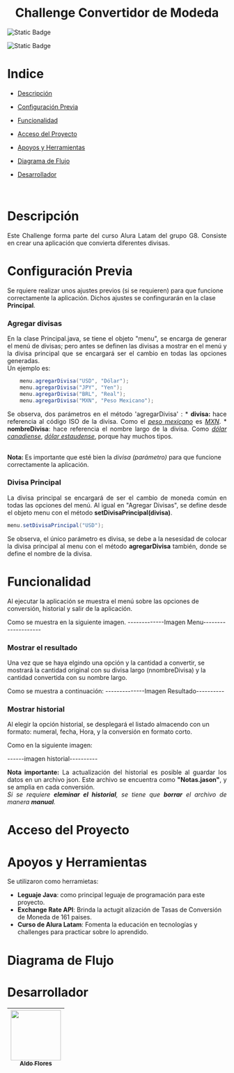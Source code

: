 <h1 align = "center">Challenge Convertidor de Modeda </h1>

<p align = "center">

![Static Badge](https://img.shields.io/badge/Estado-En%20Desarrollo-purple?style=for-the-badge)

![Static Badge](https://img.shields.io/badge/Actualizado-Mayo%202025-greenlight?style=for-the-badge)

</p>

# Indice

*   [Descripción](#Descripción)

*   [Configuración Previa](#configuración-previa)

*   [Funcionalidad](#Funcionalidad)

*   [Acceso del Proyecto](#Acceso-del-Proyecto)

*   [Apoyos y Herramientas](#Apoyos-y-Herramientas)

*   [Diagrama de Flujo](#Diagrama-de-Flujo)

*   [Desarrollador](#Desarrollador)

<br>

# Descripción
<p align = "justify">
   Este Challenge forma parte del curso Alura Latam del grupo G8. Consiste en crear una aplicación que convierta diferentes divisas.

# Configuración Previa
<p>
Se rquiere realizar unos ajustes previos (si se requieren) para que funcione correctamente la aplicación. Dichos ajustes se confingurarán en la clase <b>Principal</b>.
</p>

### Agregar divisas
<p align = "justify">   
En la clase Principal.java, se tiene el objeto "menu", se encarga de generar el menú de divisas; pero antes se definen las divisas a mostrar en el menú y la divisa principal que se encargará ser el cambio en todas las opciones generadas.
</b>
<br>
Un ejemplo es:
    
```Java
    menu.agregarDivisa("USD", "Dólar");
    menu.agregarDivisa("JPY", "Yen");
    menu.agregarDivisa("BRL", "Real");
    menu.agregarDivisa("MXN", "Peso Mexicano");
```
<p align = "justify">
Se observa, dos parámetros en el método 'agregarDivisa' :
* <b>divisa: </b>  hace referencia al código ISO de la divisa. Como el <i><u>peso mexicano</u></i> es <i><u>MXN</u></i>.
* <b>nombreDivisa</b>: hace referencia el nombre largo de la divisa. Como <i><u>dólar canadiense</i></u>, <i><u>dólar estaudense</i></u>, porque hay muchos tipos.
<br><br>

<b>Nota: </b>Es importante que esté bien la <i>divisa (parámetro)</i> para que funcione correctamente la aplicación.
</p>

### Divisa Principal
<p align = "justify"> 
La divisa principal se encargará de ser el cambio de moneda común en todas las opciones del menú. Al igual en "Agregar Divisas", se define desde el objeto menu con el método <b>setDivisaPrincipal(divisa)</b>.
</p>


```Java
menu.setDivisaPrincipal("USD");
```
<p align = "justify">
Se observa, el único parámetro es divisa, se debe a la nesesidad de colocar la divisa principal al menu con el método <b>agregarDivisa</b> también, donde se define el nombre de la divisa.
</p>

# Funcionalidad
<p>
Al ejecutar la aplicación se muestra el menú sobre las opciones de conversión, historial y salir de la aplicación.
</p>
Como se muestra en la siguiente imagen.
-------------Imagen Menu--------------------

### Mostrar el resultado
<p>
Una vez que se haya elgindo una opción y la cantidad a convertir, se mostrará la cantidad original con su divisa largo (nnombreDivisa) y la cantidad convertida con su nombre largo.
</p>
Como se muestra a continuación:  
--------------Imagen Resultado----------

### Mostrar historial
<p>
Al elegir la opción historial, se desplegará el listado almacendo con un formato: numeral, fecha, Hora, y la conversión en formato corto.
</p>
Como en la siguiente imagen:

------imagen historial----------

<p align = "justify">
<b>Nota importante:</b> La actualización del historial es posible al guardar los datos en un archivo json. Este archivo se encuentra como <b>"Notas.jason"</b>, y se amplia en cada conversión.
<br>
<i>Si se requiere <b>eleminar el historial</b>, se tiene que <b>borrar</b> el archivo de manera <b>manual</b>.</i>
</p>

# Acceso del Proyecto


# Apoyos y Herramientas
Se utilizaron como herramietas:
*   <b>Leguaje Java</b>: como principal leguaje de programación para este proyecto.
*   <b>Exchange Rate API</b>: Brinda la actugit alización de Tasas de Conversión de Moneda de 161 paises.
*   <b>Curso de Alura Latam</b>: Fomenta la educación en tecnologías y challenges para practicar sobre lo aprendido.

# Diagrama de Flujo


# Desarrollador

|[<img src="https://avatars.githubusercontent.com/u/68716029?s=400&u=0469787aea0aaff6920dc019417972c5471cd8ba&v=4" width=115><br><sub>Aldo Flores</sub>](https://github.com/AdooRB)|
| :---: |